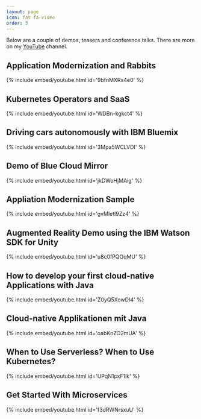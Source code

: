 ```yaml
---
layout: page
icon: fas fa-video
order: 3
---
```


Below are a couple of demos, teasers and conference talks. There are more on my [YouTube](https://www.youtube.com/nheidloff) channel.

## Application Modernization and Rabbits

{% include embed/youtube.html id='9bfnMXRx4e0' %}

## Kubernetes Operators and SaaS

{% include embed/youtube.html id='WDBn-kgkct4' %}

## Driving cars autonomously with IBM Bluemix

{% include embed/youtube.html id='3Mpa5WCLVDI' %}

## Demo of Blue Cloud Mirror

{% include embed/youtube.html id='jkDWoHjMAig' %}

## Appliation Modernization Sample

{% include embed/youtube.html id='gvMletI9Zz4' %}

## Augmented Reality Demo using the IBM Watson SDK for Unity

{% include embed/youtube.html id='u8c0fPQOqMU' %}

## How to develop your first cloud-native Applications with Java

{% include embed/youtube.html id='Z0yQ5XowDI4' %}

## Cloud-native Applikationen mit Java

{% include embed/youtube.html id='oabKnZO2mUA' %}

## When to Use Serverless? When to Use Kubernetes?

{% include embed/youtube.html id='UPqN1pxF1lk' %}

## Get Started With Microservices

{% include embed/youtube.html id='f3dRWNrsxuU' %}